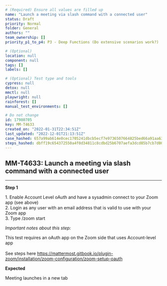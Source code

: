 ```yaml
---
# (Required) Ensure all values are filled up
name: "Launch a meeting via slash command with a connected user"
status: Draft
priority: Normal
folder: General
authors: ""
team_ownership: []
priority_p1_to_p4: P3 - Deep Functions (Do extensive scenarios work?)

# (Optional)
location: null
component: null
tags: []
labels: []

# (Optional) Test type and tools
cypress: null
detox: null
mmctl: null
playwright: null
rainforest: []
manual_test_environments: []

# Do not change
id: 17980705
key: MM-T4633
created_on: "2022-01-31T22:34:51Z"
last_updated: "2022-12-01T21:13:51Z"
case_hashed: 657a99ab614e0cec1705241dbcb5ecf7e9736507664825bed66a91aa63d5e62d6f06b74d9caa7b1cf2f4da904cf29f15
steps_hashed: dbff19c654372550a4f0d34811c8cdbd25b6707aefa3dcd85b7cb7d00517fae1e1505fb502081999725eee113f7f0e40
---
```


<!-- (Auto-generated) Based on frontmatter's "key" and "name" -->

## MM-T4633: Launch a meeting via slash command with a connected user

---

**Step 1**

1\. Enable Account Level oAuth and have a sysadmin connect to your Zoom app (see above)\
2\. Login as any user with an email address that is valid to use with your Zoom app\
3\. Type /zoom start

_Important notes about this step:_

This test requires an oAuth app on the Zoom side that uses Account-level app\
\
See steps here <https://mattermost.gitbook.io/plugin-zoom/installation/zoom-configuration/zoom-setup-oauth>

**Expected**

Meeting launches in a new tab
